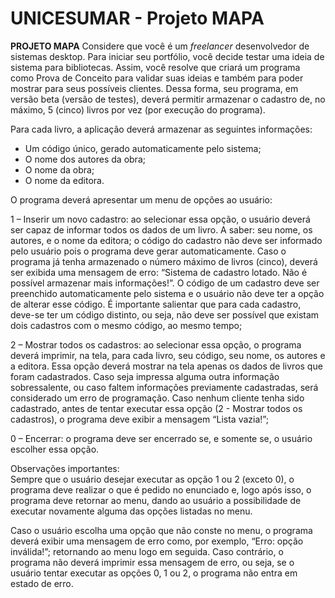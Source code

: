 ﻿# UNICESUMAR - Projeto MAPA

**PROJETO MAPA**
Considere que você é um _freelancer_ desenvolvedor de sistemas desktop. Para iniciar seu portfólio, você decide testar uma ideia de sistema para bibliotecas. Assim, você resolve que criará um programa como Prova de Conceito para validar suas ideias e também para poder mostrar para seus possíveis clientes. Dessa forma, seu programa, em versão beta (versão de testes), deverá permitir armazenar o cadastro de, no máximo, 5 (cinco) livros por vez (por execução do programa).  
  
Para cada livro, a aplicação deverá armazenar as seguintes informações:

* Um código único, gerado automaticamente pelo sistema;  
* O nome dos autores da obra;  
* O nome da obra;  
* O nome da editora.

  
O programa deverá apresentar um menu de opções ao usuário:  
  
1 – Inserir um novo cadastro: ao selecionar essa opção, o usuário deverá ser capaz de informar todos os dados de um livro. A saber: seu nome, os autores, e o nome da editora; o código do cadastro não deve ser informado pelo usuário pois o programa deve gerar automaticamente. Caso o programa já tenha armazenado o número máximo de livros (cinco), deverá ser exibida uma mensagem de erro: “Sistema de cadastro lotado. Não é possível armazenar mais informações!”. O código de um cadastro deve ser preenchido automaticamente pelo sistema e o usuário não deve ter a opção de alterar esse código. É importante salientar que para cada cadastro, deve-se ter um código distinto, ou seja, não deve ser possível que existam dois cadastros com o mesmo código, ao mesmo tempo;  
  
2 – Mostrar todos os cadastros: ao selecionar essa opção, o programa deverá imprimir, na tela, para cada livro, seu código, seu nome, os autores e a editora. Essa opção deverá mostrar na tela apenas os dados de livros que foram cadastrados. Caso seja impressa alguma outra informação sobressalente, ou caso faltem informações previamente cadastradas, será considerado um erro de programação. Caso nenhum cliente tenha sido cadastrado, antes de tentar executar essa opção (2 - Mostrar todos os cadastros), o programa deve exibir a mensagem “Lista vazia!”;  
  
0 – Encerrar: o programa deve ser encerrado se, e somente se, o usuário escolher essa opção.  
  
Observações importantes:  
Sempre que o usuário desejar executar as opção 1 ou 2 (exceto 0), o programa deve realizar o que é pedido no enunciado e, logo após isso, o programa deve retornar ao menu, dando ao usuário a possibilidade de executar novamente alguma das opções listadas no menu.  
  
Caso o usuário escolha uma opção que não conste no menu, o programa deverá exibir uma mensagem de erro como, por exemplo, “Erro: opção inválida!”; retornando ao menu logo em seguida. Caso contrário, o programa não deverá imprimir essa mensagem de erro, ou seja, se o usuário tentar executar as opções 0, 1 ou 2, o programa não entra em estado de erro.
